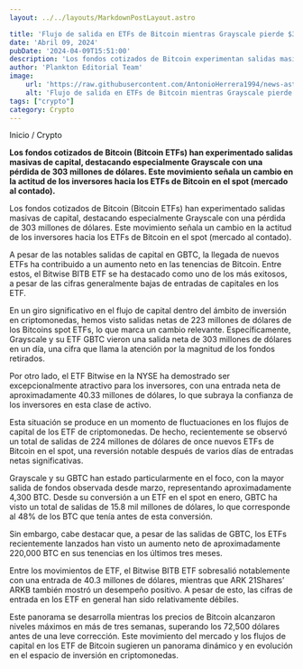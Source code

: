 ```yaml
---
layout: ../../layouts/MarkdownPostLayout.astro

title: 'Flujo de salida en ETFs de Bitcoin mientras Grayscale pierde $303M'
date: 'Abril 09, 2024'
pubDate: '2024-04-09T15:51:00'
description: 'Los fondos cotizados de Bitcoin experimentan salidas masivas de capital, destacando especialmente Grayscale con una pérdida de 303 millones de dólares.'
author: 'Plankton Editorial Team'
image:
    url: 'https://raw.githubusercontent.com/AntonioHerrera1994/news-astro/master/src/assets/crypto/crypto64.webp'
    alt: 'Flujo de salida en ETFs de Bitcoin mientras Grayscale pierde $303M.'
tags: ["crypto"]
category: Crypto
---
```


<span><a href="/" style="text-decoration:none;color:#0F1416">Inicio</a> / <a href="/crypto" style="text-decoration:none;color:#0F1416">Crypto</a></span>


<p style="font-weight: bold;">Los fondos cotizados de Bitcoin (Bitcoin ETFs) han experimentado salidas masivas de capital, destacando especialmente Grayscale con una pérdida de 303 millones de dólares. Este movimiento señala un cambio en la actitud de los inversores hacia los ETFs de Bitcoin en el spot (mercado al contado).</p>

Los fondos cotizados de Bitcoin (Bitcoin ETFs) han experimentado salidas masivas de capital, destacando especialmente Grayscale con una pérdida de 303 millones de dólares. Este movimiento señala un cambio en la actitud de los inversores hacia los ETFs de Bitcoin en el spot (mercado al contado).

A pesar de las notables salidas de capital en GBTC, la llegada de nuevos ETFs ha contribuido a un aumento neto en las tenencias de Bitcoin. Entre estos, el Bitwise BITB ETF se ha destacado como uno de los más exitosos, a pesar de las cifras generalmente bajas de entradas de capitales en los ETF.

En un giro significativo en el flujo de capital dentro del ámbito de inversión en criptomonedas, hemos visto salidas netas de 223 millones de dólares de los Bitcoins spot ETFs, lo que marca un cambio relevante. Específicamente, Grayscale y su ETF GBTC vieron una salida neta de 303 millones de dólares en un día, una cifra que llama la atención por la magnitud de los fondos retirados.

Por otro lado, el ETF Bitwise en la NYSE ha demostrado ser excepcionalmente atractivo para los inversores, con una entrada neta de aproximadamente 40.33 millones de dólares, lo que subraya la confianza de los inversores en esta clase de activo.

Esta situación se produce en un momento de fluctuaciones en los flujos de capital de los ETF de criptomonedas. De hecho, recientemente se observó un total de salidas de 224 millones de dólares de once nuevos ETFs de Bitcoin en el spot, una reversión notable después de varios días de entradas netas significativas.

Grayscale y su GBTC han estado particularmente en el foco, con la mayor salida de fondos observada desde marzo, representando aproximadamente 4,300 BTC. Desde su conversión a un ETF en el spot en enero, GBTC ha visto un total de salidas de 15.8 mil millones de dólares, lo que corresponde al 48% de los BTC que tenía antes de esta conversión.

Sin embargo, cabe destacar que, a pesar de las salidas de GBTC, los ETFs recientemente lanzados han visto un aumento neto de aproximadamente 220,000 BTC en sus tenencias en los últimos tres meses.

Entre los movimientos de ETF, el Bitwise BITB ETF sobresalió notablemente con una entrada de 40.3 millones de dólares, mientras que ARK 21Shares’ ARKB también mostró un desempeño positivo. A pesar de esto, las cifras de entrada en los ETF en general han sido relativamente débiles.

Este panorama se desarrolla mientras los precios de Bitcoin alcanzaron niveles máximos en más de tres semanas, superando los 72,500 dólares antes de una leve corrección. Este movimiento del mercado y los flujos de capital en los ETF de Bitcoin sugieren un panorama dinámico y en evolución en el espacio de inversión en criptomonedas.
